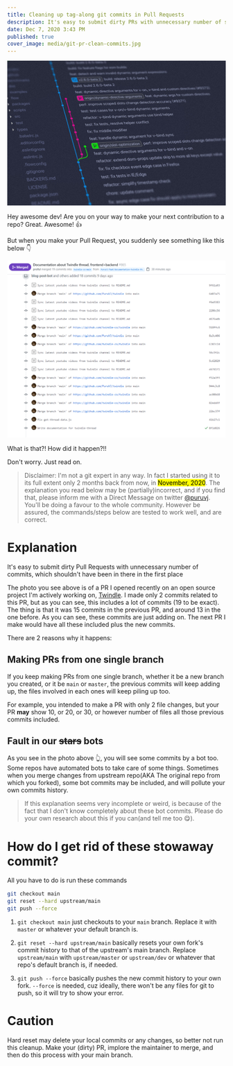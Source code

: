 ```yaml
---
title: Cleaning up tag-along git commits in Pull Requests
description: It's easy to submit dirty PRs with unnecessary number of stowaway commits. Learn how to clean this up.
date: Dec 7, 2020 3:43 PM
published: true
cover_image: media/git-pr-clean-commits.jpg
---
```


![Alt text](../../static/media/git-pr-clean-commits.jpg)

Hey awesome dev! Are you on your way to make your next contribution to a repo? Great. Awesome! 👍

But when you make your Pull Request, you suddenly see something like this below 👇

![A PR](../../static/media/fork-ahead-upstream-header-image.png)

What is that?! How did it happen?!!

Don't worry. Just read on.

> Disclaimer: I'm not a git expert in any way. In fact I started using it to its full extent only 2 months back from now, in <mark>November, 2020</mark>. The explanation you read below may be (partially)incorrect, and if you find that, please inform me with a Direct Message on twitter [@puruvj](https://twitter.com/puruvj). You'll be doing a favour to the whole community. However be assured, the commands/steps below are tested to work well, and are correct.

# Explanation

It's easy to submit dirty Pull Requests with unnecessary number of commits, which shouldn't have been in there in the first place

The photo you see above is of a PR I opened recently on an open source project I'm actively working on, [Twindle](https://github.com/twindle-co/twindle). I made only 2 commits related to this PR, but as you can see, this includes a lot of commits (19 to be exact). The thing is that it was 15 commits in the previous PR, and around 13 in the one before. As you can see, these commits are just adding on. The next PR I make would have all these included plus the new commits.

There are 2 reasons why it happens:

## Making PRs from one single branch

If you keep making PRs from one single branch, whether it be a new branch you created, or it be `main` or `master`, the previous commits will keep adding up, the files involved in each ones will keep piling up too.

For example, you intended to make a PR with only 2 file changes, but your PR **may** show 10, or 20, or 30, or however number of files all those previous commits included.

## Fault in our ~~stars~~ bots

As you see in the photo above 👆, you will see some commits by a bot too. Some repos have automated bots to take care of some things. Sometimes when you merge changes from upstream repo(AKA The original repo from which you forked), some bot commits may be included, and will pollute your own commits history.

> If this explanation seems very incomplete or weird, is because of the fact that I don't know completely about these bot commits. Please do your own research about this if you can(and tell me too 😋).

# How do I get rid of these stowaway commit?

All you have to do is run these commands

```bash
git checkout main
git reset --hard upstream/main
git push --force
```

1. `git checkout main` just checkouts to your `main` branch. Replace it with `master` or whatever your default branch is.

2. `git reset --hard upstream/main` basically resets your own fork's commit history to that of the upstream's main branch. Replace `upstream/main` with `upstream/master` or `upstream/dev` or whatever that repo's default branch is, if needed.

3. `git push --force` basically pushes the new commit history to your own fork. `--force` is needed, cuz ideally, there won't be any files for git to push, so it will try to show your error.

# Caution

Hard reset may delete your local commits or any changes, so better not run this cleanup. Make your (dirty) PR, implore the maintainer to merge, and then do this process with your main branch.
